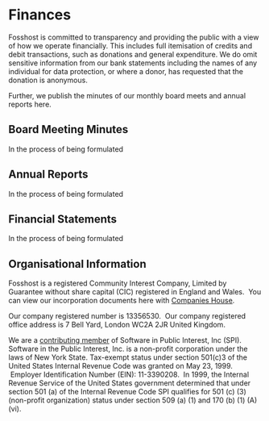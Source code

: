# Finances

Fosshost is committed to transparency and providing the public with a view of how we operate financially. This includes full itemisation of credits and debit transactions, such as donations and general expenditure. We do omit sensitive information from our bank statements including the names of any individual for data protection, or where a donor, has requested that the donation is anonymous.  

Further, we publish the minutes of our monthly board meets and annual reports here.

## Board Meeting Minutes

In the process of being formulated

## Annual Reports

In the process of being formulated

## Financial Statements

In the process of being formulated

## Organisational Information

Fosshost is a registered Community Interest Company, Limited by Guarantee without share capital (CIC) registered in England and Wales.  You can view our incorporation documents here with [Companies House](https://find-and-update.company-information.service.gov.uk/company/13356530). 

Our company registered number is 13356530.  Our company registered office address is 7 Bell Yard, London WC2A 2JR United Kingdom. 

We are a [contributing member](https://www.spi-inc.org/) of Software in Public Interest, Inc (SPI). Software in the Public Interest, Inc. is a non-profit corporation under the laws of New York State. Tax-exempt status under section 501(c)3 of the United States Internal Revenue Code was granted on May 23, 1999.  Employer Identification Number (EIN): 11-3390208.  In 1999, the Internal Revenue Service of the United States government determined that under section 501 (a) of the Internal Revenue Code SPI qualifies for 501 (c) (3) (non-profit organization) status under section 509 (a) (1) and 170 (b) (1) (A) (vi).